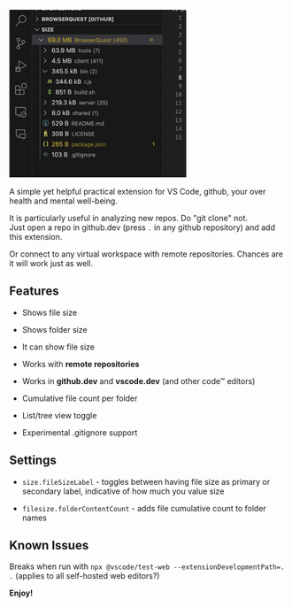 ![Display of file size](images/Screenshot%202023-09-24%20at%2004.47.09%20Small.png)

A simple yet helpful practical extension for VS Code, github, your over health and mental well-being. 

It is particularly useful in analyzing new repos. Do "git clone" not.  
Just open a repo in github.dev (press `.` in any github repository) and add this extension.

Or connect to any virtual workspace with remote repositories. Chances are it will work just as well.

## Features

* Shows file size

* Shows folder size

* It can show file size

* Works with __remote repositories__

* Works in __github.dev__ and __vscode.dev__ (and other code™ editors)

* Cumulative file count per folder

* List/tree view toggle 

* Experimental .gitignore support

## Settings

* `size.fileSizeLabel` - toggles between having file size as primary or secondary label, indicative of how much you value size

* `filesize.folderContentCount` - adds file cumulative count to folder names

## Known Issues

Breaks when run with `npx @vscode/test-web --extensionDevelopmentPath=. .` (applies to all self-hosted web editors?)


**Enjoy!**
